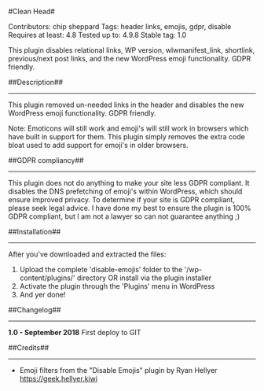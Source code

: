 #Clean Head#

Contributors: chip sheppard
Tags: header links, emojis, gdpr, disable
Requires at least: 4.8
Tested up to: 4.9.8
Stable tag: 1.0


This plugin disables relational links, WP version, wlwmanifest_link, shortlink, previous/next post links, and the new WordPress emoji functionality. GDPR friendly.


##Description##
- - - - - - - - - - - - - - - - - - - - - - - - - - - - - - - -

This plugin removed un-needed links in the header and disables the new WordPress emoji functionality. GDPR friendly.


Note: Emoticons will still work and emoji's will still work in browsers which have built in support for them. This plugin simply removes the extra code bloat used to add support for emoji's in older browsers.

##GDPR compliancy##
- - - - - - - - - - - - - - - - - - - - - - - - - - - - - - - -

This plugin does not do anything to make your site less GDPR compliant. It disables the DNS prefetching of emoji's within WordPress, which should ensure improved privacy. To determine if your site is GDPR compliant, please seek legal advice. I have done my best to ensure the plugin is 100% GDPR compliant, but I am not a lawyer so can not guarantee anything ;)


##Installation##
- - - - - - - - - - - - - - - - - - - - - - - - - - - - - - - -

After you've downloaded and extracted the files:

1. Upload the complete 'disable-emojis' folder to the '/wp-content/plugins/' directory OR install via the plugin installer
2. Activate the plugin through the 'Plugins' menu in WordPress
3. And yer done!


##Changelog##
- - - - - - - - - - - - - - - - - - - - - - - - - - - - - - - -

**1.0 - September 2018**
 First deploy to GIT


##Credits##
- - - - - - - - - - - - - - - - - - - - - - - - - - - - - - - -

* Emoji filters from the "Disable Emojis" plugin by Ryan Hellyer https://geek.hellyer.kiwi
